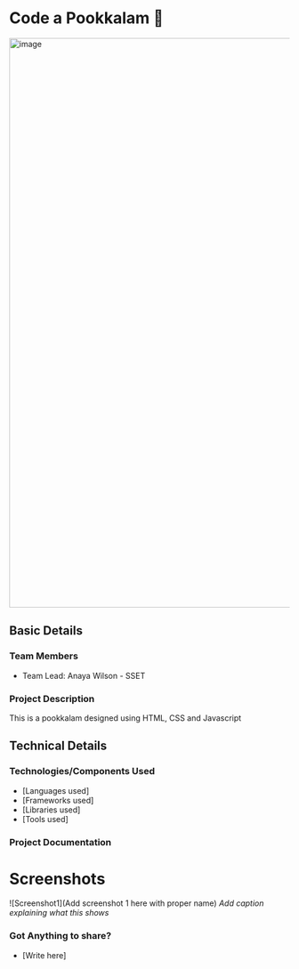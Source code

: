 
# Code a Pookkalam 🎯
<img width="2048" height="1024" alt="image" src="https://github.com/user-attachments/assets/b30d4cbf-46ff-4bb1-ab85-def11e5896ab" />


## Basic Details

### Team Members
- Team Lead: Anaya Wilson - SSET

### Project Description
This is a pookkalam designed using HTML, CSS and Javascript


## Technical Details
### Technologies/Components Used
- [Languages used]
- [Frameworks used]
- [Libraries used]
- [Tools used]



### Project Documentation


# Screenshots 
![Screenshot1](Add screenshot 1 here with proper name)
*Add caption explaining what this shows*


### Got Anything to share?
- [Write here]
